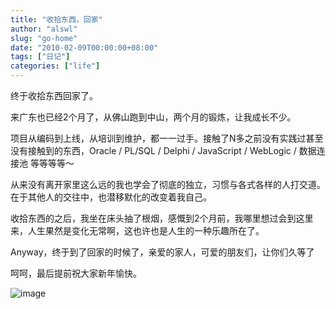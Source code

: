 ```yaml
---
title: "收拾东西，回家"
author: "alswl"
slug: "go-home"
date: "2010-02-09T00:00:00+08:00"
tags: ["日记"]
categories: ["life"]
---
```


终于收拾东西回家了。

来广东也已经2个月了，从佛山跑到中山，两个月的锻炼，让我成长不少。

项目从编码到上线，从培训到维护，都一一过手。接触了N多之前没有实践过甚至没有接触到的东西，Oracle / PL/SQL / Delphi /
JavaScript / WebLogic / 数据连接池 等等等等～

从来没有离开家里这么远的我也学会了彻底的独立，习惯与各式各样的人打交道。在于其他人的交往中，也潜移默化的改变着我自己。

收拾东西的之后，我坐在床头抽了根烟，感慨到2个月前，我哪里想过会到这里来，人生果然是变化无常啊，这也许也是人生的一种乐趣所在了。

Anyway，终于到了回家的时候了，亲爱的家人，可爱的朋友们，让你们久等了

呵呵，最后提前祝大家新年愉快。

![image](https://4ocf5n.dijingchao.com/upload_dropbox/201002/jet-airliner.jpg)

